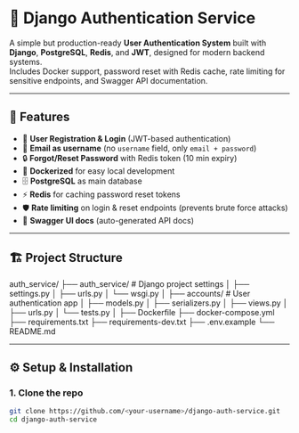 # 🚀 Django Authentication Service  

A simple but production-ready **User Authentication System** built with **Django**, **PostgreSQL**, **Redis**, and **JWT**, designed for modern backend systems.  
Includes Docker support, password reset with Redis cache, rate limiting for sensitive endpoints, and Swagger API documentation.  

---

## 📌 Features  

- 🔑 **User Registration & Login** (JWT-based authentication)  
- 📧 **Email as username** (no `username` field, only `email + password`)  
- 🔒 **Forgot/Reset Password** with Redis token (10 min expiry)  
- 🐳 **Dockerized** for easy local development  
- 🗄 **PostgreSQL** as main database  
- ⚡ **Redis** for caching password reset tokens  
- 🛡 **Rate limiting** on login & reset endpoints (prevents brute force attacks)  
- 📖 **Swagger UI docs** (auto-generated API docs)  

---

## 🏗 Project Structure  
auth_service/
├── auth_service/ # Django project settings
│ ├── settings.py
│ ├── urls.py
│ └── wsgi.py
│
├── accounts/ # User authentication app
│ ├── models.py
│ ├── serializers.py
│ ├── views.py
│ ├── urls.py
│ └── tests.py
│
├── Dockerfile
├── docker-compose.yml
├── requirements.txt
├── requirements-dev.txt
├── .env.example
└── README.md

---

## ⚙️ Setup & Installation  

### 1. Clone the repo
```bash
git clone https://github.com/<your-username>/django-auth-service.git
cd django-auth-service



